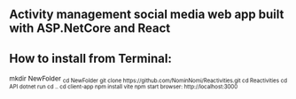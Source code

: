 ## Activity management social media web app built with ASP.NetCore and React

## How to install from Terminal:

<sub>
mkdir NewFolder <sub/>
cd NewFolder
git clone https://github.com/NominNomi/Reactivities.git
cd Reactivities
cd API
dotnet run
cd ..
cd client-app
npm install vite
npm start
browser: http://localhost:3000






